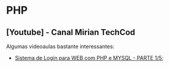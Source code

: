 # PHP

## [Youtube] - Canal Mirian TechCod

Algumas videoaulas bastante interessantes:

- [Sistema de Login para WEB com PHP e MYSQL - PARTE 1/5](https://www.youtube.com/watch?v=et-j0z-tbk4);
